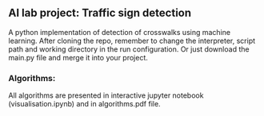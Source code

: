 ## AI lab project: Traffic sign detection
A python implementation of detection of crosswalks using machine learning. After cloning the repo, remember to change the interpreter, script path and working directory in the run configuration. Or just download the main.py file and merge it into your project.

### Algorithms:
All algorithms are presented in interactive jupyter notebook (visualisation.ipynb) and in algorithms.pdf file.
